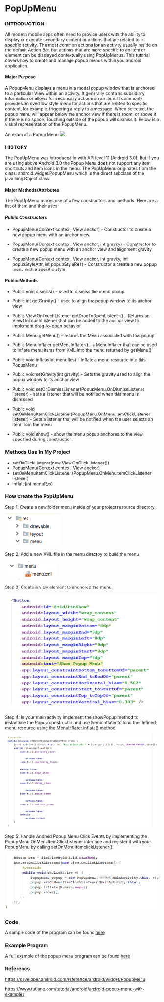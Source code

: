 PopUpMenu
===============

### INTRODUCTION
All modern mobile apps often need to provide users with the ability to display or execute secondary content or actions that are related to a specific activity. The most common actions for an activity usually reside on the default Action Bar, but actions that are more specific to an item or element can be displayed contextually using PopUpMenus. This tutorial covers how to create and manage popup menus within you android application. 

#### Major Purpose
A PopupMenu displays a menu in a modal popup window that is anchored to a particular View within an activity. It generally contains subsidiary information or allows for secondary actions on an item. It commonly provides an overflow style menu for actions that are related to specific content, for example, triggering a reply to a message. When selected, the popup menu will appear below the anchor view if there is room, or above it if there is no space. Touching outside of the popup will dismiss it. Below is a visual representation of the PopupMenu.

An exam of a Popup Menu
![](https://github.com/dchristie75/CENG319/images/master/images/popupmenu.png)


### HISTORY 
The PopUpMenu was introduced in with API level 11 (Android 3.0). But if you are using above Android 3.0 the Popup Menu does not support any item shortcuts and item icons in the menu. The PopUpMenu originates from the class: android.widget.PopupMenu which is the direct subclass of the java.lang.Object class.

#### Major Methods/Attributes
The PopUpMenu makes use of a few constructors and methods. Here are a list of them and their uses: 

##### Public Constructors
- PopupMenu(Context context, View anchor) - Constructor to create a new popup menu with an anchor view.

- PopupMenu(Context context, View anchor, int gravity) - Constructor to create a new popup menu with an anchor view and alignment gravity

- PopupMenu(Context context, View anchor, int gravity, int popupStyleAttr, int popupStyleRes) - Constructor a create a new popup menu with 
a specific style

#### Public Methods
- Public void dismiss() – used to dismiss the menu popup

- Public int getGravity() - used to align the popup window to its anchor view

- Public View.OnTouchListener getDragToOpenListener() - Returns an View.OnTouchListener that can be added to the anchor view to           implement drag-to-open behavior

- Public Menu getMenu() – returns the Menu associated with this popup
- Public MenuInflater getMenuInflater() - a MenuInflater that can be used to inflate menu items from XML into the menu returned by                                                 getMenu()
- Public void inflate(int menuRes) - Inflate a menu resource into this PopupMenu
- Public void setGravity(int gravity) - Sets the gravity used to align the popup window to its anchor view
- Public void setOnDismissListener(PopupMenu.OnDismissListener listener) - sets a listener that will be notified when this menu is         dismissed
- Public void setOnMenuItemClickListener(PopupMenu.OnMenuItemClickListener listener) - Sets a listener that will be notified when the     user selects an item from the menu
- Public void show() - show the menu popup anchored to the view specified during construction.

### Methods Use In My Project

- setOnClickListener(new View.OnClickListener())
- PopupMenu(Context context, View anchor)
- setOnMenuItemClickListener (PopupMenu.OnMenuItemClickListener listener)
- inflate(int menuRes)



### How create the PopUpMenu

Step 1: Create a new folder menu inside of your project resource directory

![](https://github.com/dchristie75/CENG319/blob/master/images/step1.PNG)

Step 2: Add a new XML file in the menu directoy to build the menu

![](https://github.com/dchristie75/CENG319/blob/master/images/step2.PNG)

Step 3: Create a view element to anchored the menu

![](https://github.com/dchristie75/CENG319/blob/master/images/step3.PNG)

Step 4: In your main activity implement the showPopup method to instantiate the Popup constructor and use MenuInflater to load the               defined menu resource using the MenuInflater.inflate() method 

![](https://github.com/dchristie75/CENG319/blob/master/images/step4.PNG)

Step 5: Handle Android Popup Menu Click Events by implementing the PopupMenu.OnMenuItemClickListener interface and register it with your         PopupMenu by calling setOnMenuItemclickListener().

![](https://github.com/dchristie75/CENG319/blob/master/images/step5.PNG)


### Code
A sample code of the program can be found [here](https://github.com/dchristie75/CENG319/tree/master/code)


### Example Program
A full example of the popup menu program can be found [here](https://github.com/dchristie75/CENG319/tree/master/PopUpMenu_Example)


### Referencs

https://developer.android.com/reference/android/widget/PopupMenu

https://www.tutlane.com/tutorial/android/android-popup-menu-with-examples

